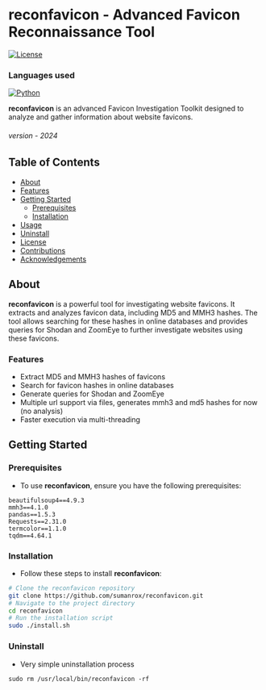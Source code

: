 # reconfavicon - Advanced Favicon Reconnaissance Tool
[![License](https://img.shields.io/badge/License-MIT-blue.svg)](LICENSE) 

### Languages used
[![Python](https://img.shields.io/badge/Python-FFD43B?style=for-the-badge&logo=python&logoColor=blue)](Python) 

**reconfavicon** is an advanced Favicon Investigation Toolkit designed to analyze and gather information about website favicons.
###### version - 2024 


## Table of Contents

- [About](#about)
- [Features](#features)
- [Getting Started](#getting-started)
  - [Prerequisites](#prerequisites)
  - [Installation](#installation)
- [Usage](#usage)
- [Uninstall](#uninstall)
- [License](#license)
- [Contributions](#contributions)
- [Acknowledgements](#acknowledgements)

## About

**reconfavicon** is a powerful tool for investigating website favicons. It extracts and analyzes favicon data, including MD5 and MMH3 hashes. The tool allows searching for these hashes in online databases and provides queries for Shodan and ZoomEye to further investigate websites using these favicons.

### Features
- Extract MD5 and MMH3 hashes of favicons
- Search for favicon hashes in online databases
- Generate queries for Shodan and ZoomEye
- Multiple url support via files, generates mmh3 and md5 hashes for now (no analysis)
- Faster execution via multi-threading

## Getting Started

### Prerequisites

- To use **reconfavicon**, ensure you have the following prerequisites:

```
beautifulsoup4==4.9.3
mmh3==4.1.0
pandas==1.5.3
Requests==2.31.0
termcolor==1.1.0
tqdm==4.64.1
```

### Installation

- Follow these steps to install **reconfavicon**:

```bash
# Clone the reconfavicon repository
git clone https://github.com/sumanrox/reconfavicon.git
# Navigate to the project directory
cd reconfavicon
# Run the installation script
sudo ./install.sh
```

### Uninstall
- Very simple uninstallation process
```
sudo rm /usr/local/bin/reconfavicon -rf
```


